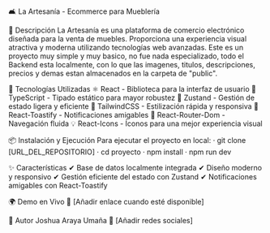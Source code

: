 🛋️ La Artesanía - Ecommerce para Mueblería


📢 Descripción
La Artesanía es una plataforma de comercio electrónico diseñada para la venta de muebles. Proporciona una experiencia visual atractiva y moderna utilizando tecnologías web avanzadas.
Este es un proyecto muy simple y muy basico, no fue nada especializado, todo el Backend esta localmente, con lo que las imagenes, titulos, descripciones, precios y demas estan almacenados en la carpeta de "public".


🚀 Tecnologías Utilizadas
⚛ React - Biblioteca para la interfaz de usuario
🔷 TypeScript - Tipado estático para mayor robustez
🌿 Zustand - Gestión de estado ligera y eficiente
🎨 TailwindCSS - Estilización rápida y responsiva
🔔 React-Toastify - Notificaciones amigables
🚀 React-Router-Dom - Navegación fluida
💡 React-Icons - Íconos para una mejor experiencia visual


📦 Instalación y Ejecución
Para ejecutar el proyecto en local:
· git clone [URL_DEL_REPOSITORIO]
· cd proyecto
· npm install
· npm run dev


✨ Características
✔ Base de datos localmente integrada
✔ Diseño moderno y responsivo
✔ Gestión eficiente del estado con Zustand
✔ Notificaciones amigables con React-Toastify


🌍 Demo en Vivo
🔗 [Añadir enlace cuando esté disponible]


👤 Autor
Joshua Araya Umaña
🔗 [Añadir redes sociales]